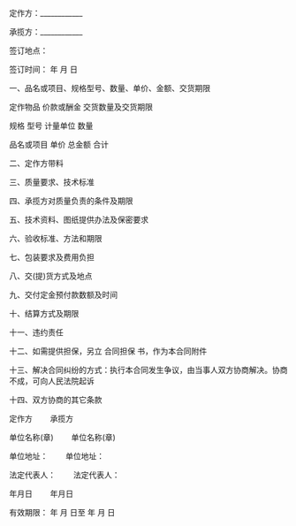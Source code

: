 
 


定作方：____________


承揽方：____________


签订地点：


签订时间： 年 月 日


一、品名或项目、规格型号、数量、单价、金额、交货期限


定作物品 价款或酬金 交货数量及交货期限


规格 型号 计量单位  数量


品名或项目 单价  总金额  合计


二、定作方带料


三、质量要求、技术标准


四、承揽方对质量负责的条件及期限


五、技术资料、图纸提供办法及保密要求


六、验收标准、方法和期限


七、包装要求及费用负担


八、交(提)货方式及地点


九、交付定金预付款数额及时间


十、结算方式及期限


十一、违约责任


十二、如需提供担保，另立
合同担保
书，作为本合同附件


十三、解决合同纠纷的方式：执行本合同发生争议，由当事人双方协商解决。协商不成，可向人民法院起诉


十四、双方协商的其它条款


定作方 　　承揽方


单位名称(章)　　 单位名称(章)


单位地址：　　 单位地址：


法定代表人：　　 法定代表人：


年月日 　　年月日


有效期限： 年 月 日至 年 月 日
 


 

 
 
 
 
 
  


  
 

  


  


  
 
 
 
 

